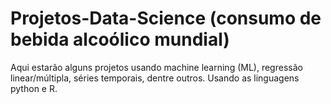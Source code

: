# Projetos-Data-Science (consumo de bebida alcoólico mundial)
Aqui estarão alguns projetos usando machine learning (ML), regressão linear/múltipla, séries temporais, dentre outros. Usando as linguagens python e R.
